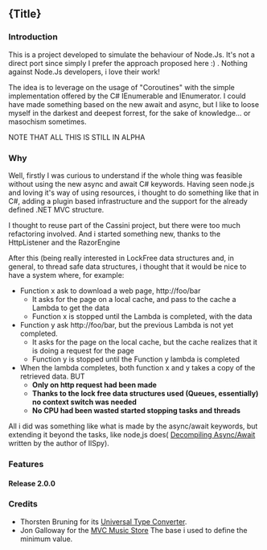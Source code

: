 ﻿<!--settings(
title=Node.Cs 2.0
description=Node.Js like C# implementation.
filters=children;includefile
children_required=
)-->

<!--include(shared/breadcrumb.php)-->

## {Title}

<!--include(shared/childrensmall.php)-->

### Introduction

This is a project developed to simulate the behaviour of Node.Js. It's not a direct port since simply I prefer
the approach proposed here :) . Nothing against Node.Js developers, i love their work!

The idea is to leverage on the usage of "Coroutines" with the simple implementation offered by the C# IEnumerable
and IEnumerator. I could have made something based on the new await and async, but I like to loose myself in the
darkest and deepest forrest, for the sake of knowledge... or masochism sometimes.

NOTE THAT ALL THIS IS STILL IN ALPHA

### Why

Well, firstly I was curious to understand if the whole thing was feasible without using the new async and await
C# keywords. Having seen node.js and loving it's way of using resources, i thought to do something like that in
C#, adding a plugin based infrastructure and the support for the already defined .NET MVC structure.

I thought to reuse part of the Cassini project, but there were too much refactoring involved. And i started something
new, thanks to the HttpListener and the RazorEngine

After this (being really interested in LockFree data structures and, in general, to thread safe data structures,
i thought that it would be nice to have a system where, for example:

* Function x ask to download a web page, http://foo/bar
	* It asks for the page on a local cache, and pass to the cache a Lambda to get the data
	* Function x is stopped until the Lambda is completed, with the data
* Function y ask http://foo/bar, but the previous Lambda is not yet completed.
	* It asks for the page on the local cache, but the cache realizes that it is doing a request for the page
	* Function y is stopped until the Function y lambda is completed
* When the lambda completes, both function x and y takes a copy of the retrieved data. BUT
	* __Only on http request had been made__
	* __Thanks to the lock free data structures used (Queues, essentially) no context switch was needed__
	* __No CPU had been wasted started stopping tasks and threads__


All i did was something like what is made by the async/await keywords, but extending it beyond the tasks, like 
node,js does( [Decompiling Async/Await](http://community.sharpdevelop.net/blogs/danielgrunwald/archive/2012/04/16/decompiling-async-await.aspx)
written by the author of IlSpy).

### Features

#### Release 2.0.0




<!--

* Core
	* Easy porting from existing MVC controllers
	* Coroutine based operations, no context switches
	* Heavy usage of CAS atomic operations
	* Easy Async and task operations
	* Predisposition for usage with IOC containers like Castle Windsor
	* File upload
	* Sessions with support for custom session storage
	* Cookies
	* Redirects
	* Automatic binding on controller parameters
	* Support for all major verbs
	* Automatic caching of static files
	* Multple overlappable sources for files
	* MVC like routing system
	* Form and Basic authentication method with custom data provider for authentication
	* Embedded performance monitor (eventually connectable with the Windows native monitor)
	* MVC like action and global filters
	* Use of embedded resources as source of static and dynamic resources
	* Small memory/CPU footprint
	* Capable of thousands of concurrent connections
	* Automatic recycle when reaching too high resources usage (configurable)
	* Logging
* EntityFramework Module
	* Embeddable as nuget plugin
	* Offering a custom code first data provider for authentication
* Admin Module
	* Embeddable as nuget plugin
	* Simple administration console
	* Visualization of all statistics
* Razor Module
	* Embeddable as nuget plugin
	* Support for all the major helpers (UrlHelper and HtmlHelper) for model and form binding
	* Support for _ViewStart and _Layut
	* Support for RenderPartial and RenderAction
	* Support for ChildOnly actions

#### Release 1.2.0

* Bugs
	* Css mime not set
	* XmlResponse accepted only strings
* Quality
	* Improved testability (splitting everything)
	* Totally changed the network-related section to support websocket
* General
	* Visual Studio Template now has all jquery/css included..

### Milestones

Feel free to ask (with an explanation) to change my priorities! All these are more or less indipendents between them

* Release 2.0
	* Logging level by configuration
	* Routing through controllers attributes
	* WebSocket
	* Custom Castle Windsor module
	* Binaries cache with precompiled pages
	* NTLM1 Authentication with custom auth provider
	* Reduce recycle times
	* Enhance administration console
	* Porting to Mono
	* Optimize razor module loading

* Release 3.0
	* NTLM2 Authentication
	* Enhance administration console
	* ... more to come

Enjoy!-->

### Credits

* Thorsten Bruning for its [Universal Type Converter](http://www.codeproject.com/Articles/248440/Universal-Type-Converter).
* Jon Galloway for the [MVC Music Store](http://www.asp.net/mvc/tutorials/mvc-music-store) The base i used to define the minimum value.

<!--
extensibility/plugins;extensibility/controllersfactory;extensibility/pathproviders;extensibility/handlers
-->